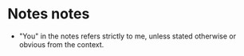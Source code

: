 # Notes notes

- "You" in the notes refers strictly to me, unless stated otherwise
  or obvious from the context.